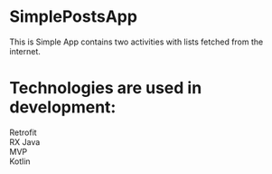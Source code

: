 # SimplePostsApp
This is Simple App contains two activities with lists fetched from the internet.
# Technologies are used in development:
Retrofit <br> 
RX Java  <br> 
MVP  <br> 
Kotlin <br> 
